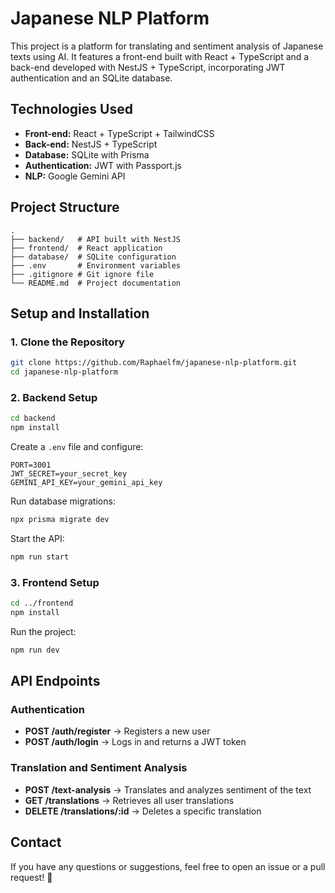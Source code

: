 # Japanese NLP Platform

This project is a platform for translating and sentiment analysis of Japanese texts using AI. It features a front-end built with React + TypeScript and a back-end developed with NestJS + TypeScript, incorporating JWT authentication and an SQLite database.

## Technologies Used
- **Front-end:** React + TypeScript + TailwindCSS
- **Back-end:** NestJS + TypeScript
- **Database:** SQLite with Prisma
- **Authentication:** JWT with Passport.js
- **NLP:** Google Gemini API

## Project Structure
```
.
├── backend/   # API built with NestJS
├── frontend/  # React application
├── database/  # SQLite configuration
├── .env       # Environment variables
├── .gitignore # Git ignore file
└── README.md  # Project documentation
```

## Setup and Installation

### 1. Clone the Repository
```sh
git clone https://github.com/Raphaelfm/japanese-nlp-platform.git
cd japanese-nlp-platform
```

### 2. Backend Setup
```sh
cd backend
npm install
```

Create a `.env` file and configure:
```
PORT=3001
JWT_SECRET=your_secret_key
GEMINI_API_KEY=your_gemini_api_key
```

Run database migrations:
```sh
npx prisma migrate dev
```

Start the API:
```sh
npm run start
```

### 3. Frontend Setup
```sh
cd ../frontend
npm install
```

Run the project:
```sh
npm run dev
```

## API Endpoints

### Authentication
- **POST /auth/register** → Registers a new user
- **POST /auth/login** → Logs in and returns a JWT token

### Translation and Sentiment Analysis
- **POST /text-analysis** → Translates and analyzes sentiment of the text
- **GET /translations** → Retrieves all user translations
- **DELETE /translations/:id** → Deletes a specific translation

## Contact
If you have any questions or suggestions, feel free to open an issue or a pull request! 🚀

